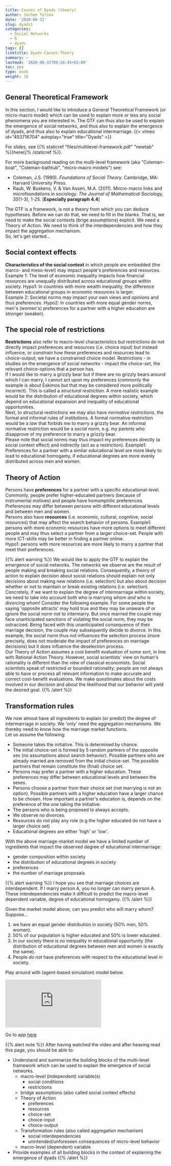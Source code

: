 ```yaml
---
title: Causes of Dyads (theory)
author: Jochem Tolsma
date: '2020-08-31'
slug: dyads1
categories:
  - Social Networks
  - R
  - dyads
tags: []
linktitle: Dyads-Causes-Theory
summary: ~
lastmod: '2020-08-31T09:26:45+02:00'
toc: yes
type: book
weight: 10
---
```







## General Theoretical Framework

In this section, I would like to introduce a General Theoretical Framework (or micro-macro model) which can be used to explain more or less any social phenomena you are interested in. The GTF can thus also be used to explain the emergence of social networks, and thus also to explain the emergence of dyads, and thus also to explain educational intermarriage. 
{{< vimeo id="453716704" autoplay="true" title="Dyads" >}}  

For slides, see {{% staticref "files/multilevel-framework.pdf" "newtab" %}}here{{% /staticref %}}. 

For more background reading on the multi-level framework (aka "Coleman-boat", "Coleman-bathtub", "micro-macro models") see:  
- Coleman, J.S. (1990). *Foundations of Social Theory.* Cambridge, MA: Harvard University Press.  
- Raub, W. Buskens, V. & Van Assen, M.A. (2011). Mircro-macro links and microfoundations in sociology. *The Journal of Mathematical Sociology, 35*(1-3), 1-25. [**Especially paragraph 4.4**]  

The GTF is a framework, is not a theory from which you can deduce hypotheses. Before we can do that, we need to fill in the blanks. That is, we need to make the social contexts (brige assumptions) explicit. We need a Theory of Action. We need to think of the interdependencies and how they impact the aggregation mechanism.  
So, let's get started...
  
## Social context effects  
**Characteristics of the social context** in which people are embedded (the marco- and meso-level) may impact people's preferences and resources.  
Example 1: The level of economic inequality impacts how financial resources are unequally distributed across educational groups within society. Hypo1: In countries with more wealth inequality, the difference between educational groups in economic resources is larger.  
Example 2: Societal norms may impact your own views and opinions and thus preferences. Hypo2: In countries with more equal gender norms, men's (women's) preferences for a partner with a higher education are stronger (weaker).

## The special role of restrictions  
**Restrictions** also refer to macro-level characteristics but restrictions do not directly impact preferences and resources (i.e. choice input) but instead influence, or *constrain* how these preferences and resources lead to choice-output; we have a constrained choice model. Restrictions - in studies on the emergence of social networks - impact the *choice-set*, the relevant choice-options that a person has.  
If I would like to marry a grizzly bear but if there are no grizzly bears around which I can marry, I cannot act upon my preferences (commonly the example is about Eskimos but that may be considered more politically incorrect). This is called a *structural restriction*. A more realistic example would be the distribution of educational degrees within society, which depend on educational expansion and inequality of educational opportunities.  
Next, to structural restrictions we may also have *normative restrictions*, the formal and informal rules of institutions. A formal normative restriction would be a *law* that forbids me to marry a grizzly bear. An informal normative restriction would be a *social norm*, e.g. my parents who disapprove of my preference to marry a grizzly bear.  
Please note that social norms may thus impact my preferences directly (a social context effect) and indirectly (act as a restriction). 
Example1: Preferences for a partner with a similar educational level are more likely to lead to educational homogamy, if educational degrees are more evenly distributed across men and women. 

## Theory of Action  

Persons have **preferences** for a partner with a specific educational-level. Commonly, people prefer higher-educated partners (because of instrumental motives) and people have homomphilic preferences. Preferences may differ between persons with different educational levels and between men and women.  
Persons also have **resources** (i.e. economic, cultural, cognitive, social resources) that may affect the search behavior of persons. 
Example1: persons with more economic resources have more options to meet different people and may thus select a partner from a larger choice-set. People with more ICT-skills may be better in finding a partner online.  
Hypo1: persons with more resources are more likely to marry a partner that meet their preferences.  

{{% alert warning %}}
We would like to apply the GTF to explain the emergence of social networks. The networks we observe are the result of people making and breaking social relations. Consequently, a theory of action to explain decision about social relations should explain not only decisions about making new relations (i.e. selection) but also about decision whether or not to maintain or break existing relations (i.e. selection).  
Concretely, if we want to explain the degree of intermarriage within society, we need to take into account both who is marrying whom *and* who is divorcing whom! Consider the following example. For some people the saying 'opposite attracts' may hold true and they may be unaware of or ignore the social norm not to intermarry. But once married the couple may face unanticipated sanctions of violating the social norm, they may be ostracized. Being faced with this unanticipated consequence of their marriage decision, the couple may subsequently decide to divorce. In this example, the social norm thus not influences the selection process (more precisely, does not moderate the impact of preferences on marriage decisions) but it does influence the deselection process.  
Our Theory of Action assumes a cost benefit evaluation of some sort, in line with Rational Action Theory. However, social scientists' view on human's rationality is different than the view of classical economists. Social scientists speak of restricted or bounded rationality; people are not always able to have or process all relevant information to make accurate and correct cost-benefit evaluations. We make questimates about the costs involved in our decision and about the likelihood that our behavior will yield the desired goal. 
{{% /alert %}}
  
## Transformation rules  

We now almost have all ingredients to explain (or predict) the degree of intermarriage in society. We 'only' need the aggregation mechanisms. We thereby need to know how the marriage market functions.   
Let us assume the following: 

- Someone takes the initiative. This is determined by chance. 
- The initial choice-set is formed by 5 random partners of the opposite sex (no assumptions about search behavior). Possible partners who are already married are removed from the initial choice-set. The possible partners that remain constitute the (final) choice set.  
- Persons may prefer a partner with a higher education. These preferences may differ between educational levels and between the sexes.
- Persons choose a partner from their choice set (not marrying is not an option). Possible partners with a higher education have a larger chance to be chosen. How important a partner's education is, depends on the preference of the one taking the initiative. 
- The persons who is being proposed to always accepts. 
- We observe no divorces. 
- Resources do not play any role (e.g the higher educated do not have a larger choice set)
- Educational degrees are either 'high' or 'low'. 

With the above marriage-market model we have a limited number of ingredients that impact the observed degree of educational intermarriage:  

- gender composition within society  
- the distribution of educational degrees in  society  
- preferences  
- the number of marriage proposals

{{% alert warning %}}
I hope you see that marriage choices are interdependent. If I marry person A, you no longer can marry person A. 
These interdependencies make it difficult to predict the macro-level dependent variable, degree of educational homogamy. 
{{% /alert %}}
  

Given the market model above, can you predict who will marry whom?  
Suppose...
1. we have an equal gender distribution in society (50% men, 50% women).  
2. 50% of our population is higher educated and 50% is lower educated.  
3. In our society there is no inequality in educational opportunity (the distribution of educational degrees between men and women is exactly the same). 
4. People *do not* have preferences with respect to the educational level in society. 

Play around with (agent-based simulation) model below.  


<embed src="https://jtolsma.shinyapps.io/marriagemarket/">

Go to app [here]("https://jtolsma.shinyapps.io/marriagemarket/")


{{% alert note %}}
After having watched the video and after heaving read this page, you should be able to:  
- Understand and summarize the building blocks of the multi-level framework which can be used to explain the emergence of social networks.  
  - macro-level (independent) variable(s)  
    - social conditions  
    - restrictions  
  - bridge assumptions (also called social context effects)  
  - Theory of Action  
    - preferences
    - resources
    - choice-set
    - choice-input
    - choice-output
  - Transformation rules (also called aggregation mechanism)
    - social interdependencies
    - unintended/unforeseen consequences of micro-level behavior
  - macro-level (dependent) variable
- Provide examples of all building blocks in the context of explaining the emergence of dyads 
{{% /alert %}}
  

